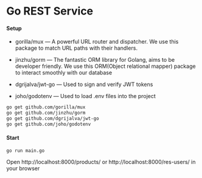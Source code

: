 # Go REST Service

#### Setup

- gorilla/mux — A powerful URL router and dispatcher. We use this package to match URL paths with their handlers.

- jinzhu/gorm — The fantastic ORM library for Golang, aims to be developer friendly. We use this ORM(Object relational mapper) package to interact smoothly with our database

- dgrijalva/jwt-go — Used to sign and verify JWT tokens

- joho/godotenv — Used to load .env files into the project

```sh
go get github.com/gorilla/mux
go get github.com/jinzhu/gorm
go get github.com/dgrijalva/jwt-go
go get github.com/joho/godotenv
```

#### Start

`go run main.go`

Open http://localhost:8000/products/ or http://localhost:8000/res-users/ in your browser

